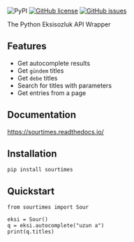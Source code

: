 ![PyPI](https://img.shields.io/pypi/v/sourtimes?color=blue)
[![GitHub license](https://img.shields.io/github/license/kgbzen/sourtimes)](https://github.com/kgbzen/sourtimes/blob/main/LICENSE)
[![GitHub issues](https://img.shields.io/github/issues/kgbzen/sourtimes)](https://github.com/kgbzen/sourtimes/issues)

The Python Eksisozluk API Wrapper

## Features
* Get autocomplete results
* Get ```gündem``` titles
* Get ```debe``` titles
* Search for titles with parameters
* Get entries from a page

## Documentation
https://sourtimes.readthedocs.io/

## Installation
```
pip install sourtimes
```

## Quickstart
```
from sourtimes import Sour

eksi = Sour()
q = eksi.autocomplete("uzun a")
print(q.titles)
```
